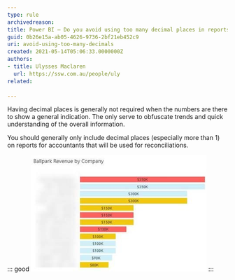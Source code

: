 ```yaml
---
type: rule
archivedreason:
title: Power BI – Do you avoid using too many decimal places in reports?
guid: 0b26e15a-ab05-4626-9736-2bf21eb452c9
uri: avoid-using-too-many-decimals
created: 2021-05-14T05:06:33.0000000Z
authors: 
- title: Ulysses Maclaren
  url: https://ssw.com.au/people/uly
related:

---
```


Having decimal places is generally not required when the numbers are there to show a general indication. The only serve to obfuscate trends and quick understanding of the overall information.

You should generally only include decimal places (especially more than 1) on reports for accountants that will be used for reconciliations.

<!--endintro-->

::: good
![Figure: Good example – having $350.1k would not be useful information. $350k is sufficient](powerbi-no-decimals.jpg)
:::

